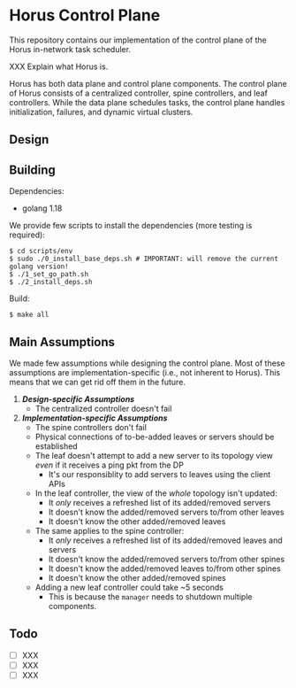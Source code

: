 # Horus Control Plane

This repository contains our implementation of the control plane of the Horus in-network task scheduler. 

XXX Explain what Horus is.

Horus has both data plane and control plane components. 
The control plane of Horus consists of a centralized controller, spine controllers, and leaf controllers. While the data plane schedules tasks, the control plane handles initialization, failures, and dynamic virtual clusters.


## Design


## Building

Dependencies:
- golang 1.18

We provide few scripts to install the dependencies (more testing is required):

    $ cd scripts/env
    $ sudo ./0_install_base_deps.sh # IMPORTANT: will remove the current golang version!
    $ ./1_set_go_path.sh
    $ ./2_install_deps.sh

Build:

    $ make all

## Main Assumptions
We made few assumptions while designing the control plane. Most of these assumptions are implementation-specific (i.e., not inherent to Horus). This means that we can get rid off them in the future.

1. ***Design-specific Assumptions***
    - The centralized controller doesn't fail
2. ***Implementation-specific Assumptions***
    - The spine controllers don't fail
    - Physical connections of to-be-added leaves or servers should be established
    - The leaf doesn't attempt to add a new server to its topology view *even* if it receives a ping pkt from the DP
        - It's our responsiblity to add servers to leaves using the client APIs
    - In the leaf controller, the view of the *whole* topology isn't updated:
        - It *only* receives a refreshed list of its added/removed servers
        - It doesn't know the added/removed servers to/from other leaves
        - It doesn't know the other added/removed leaves
    - The same applies to the spine controller:
        - It *only* receives a refreshed list of its added/removed leaves and servers
        - It doesn't know the added/removed servers to/from other spines
        - It doesn't know the added/removed leaves to/from other spines
        - It doesn't know the other added/removed spines
    - Adding a new leaf controller could take ~5 seconds
        - This is because the `manager` needs to shutdown multiple components.

## Todo

- [ ] XXX
- [ ] XXX
- [ ] XXX
